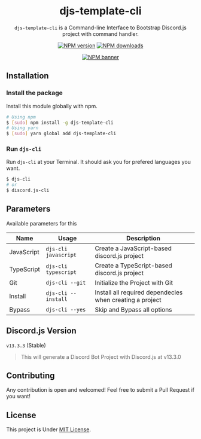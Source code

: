 <div align="center">

# djs-template-cli

`djs-template-cli` is a Command-line Interface to Bootstrap Discord.js project with command handler.

[![NPM version](https://img.shields.io/npm/v/djs-template-cli?maxAge=3600)](https://npmjs.com/package/discord.js-cli) [![NPM downloads](https://img.shields.io/npm/dt/djs-template-cli?maxAge=3600)](https://npmjs.com/package/gifaldyazka)

[![NPM banner](https://nodei.co/npm/djs-template-cli.png?downloads=true&stars=true)](https://npmjs.com/package/discord-js-cli)

</div>

## Installation

### Install the package

Install this module globally with npm.

```bash
# Using npm
$ [sudo] npm install -g djs-template-cli
# Using yarn
$ [sudo] yarn global add djs-template-cli
```

### Run `djs-cli`

Run `djs-cli` at your Terminal. It should ask you for prefered languages you want.

```sh
$ djs-cli
# or
$ discord.js-cli
```

## Parameters

Available parameters for this

| Name       | Usage                | Description                                              |
| ---------- | -------------------- | -------------------------------------------------------- |
| JavaScript | `djs-cli javascript` | Create a JavaScript-based discord.js project             |
| TypeScript | `djs-cli typescript` | Create a TypeScript-based discord.js project             |
| Git        | `djs-cli --git`      | Initialize the Project with Git                          |
| Install    | `djs-cli --install`  | Install all required dependecies when creating a project |
| Bypass     | `djs-cli --yes`      | Skip and Bypass all options                              |

## Discord.js Version

`v13.3.3` (Stable)

> This will generate a Discord Bot Project with Discord.js at v13.3.0

## Contributing

Any contribution is open and welcomed! Feel free to submit a Pull Request if you want!

## License

This project is Under [MIT License](LICENSE).
